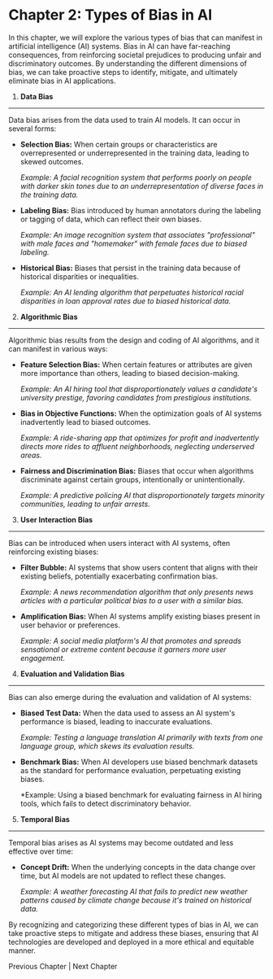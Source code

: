 Chapter 2: Types of Bias in AI
==============================

In this chapter, we will explore the various types of bias that can manifest in artificial intelligence (AI) systems. Bias in AI can have far-reaching consequences, from reinforcing societal prejudices to producing unfair and discriminatory outcomes. By understanding the different dimensions of bias, we can take proactive steps to identify, mitigate, and ultimately eliminate bias in AI applications.

1. **Data Bias**
----------------

Data bias arises from the data used to train AI models. It can occur in several forms:

* **Selection Bias:** When certain groups or characteristics are overrepresented or underrepresented in the training data, leading to skewed outcomes.

  *Example: A facial recognition system that performs poorly on people with darker skin tones due to an underrepresentation of diverse faces in the training data.*
* **Labeling Bias:** Bias introduced by human annotators during the labeling or tagging of data, which can reflect their own biases.

  *Example: An image recognition system that associates "professional" with male faces and "homemaker" with female faces due to biased labeling.*
* **Historical Bias:** Biases that persist in the training data because of historical disparities or inequalities.

  *Example: An AI lending algorithm that perpetuates historical racial disparities in loan approval rates due to biased historical data.*

2. **Algorithmic Bias**
-----------------------

Algorithmic bias results from the design and coding of AI algorithms, and it can manifest in various ways:

* **Feature Selection Bias:** When certain features or attributes are given more importance than others, leading to biased decision-making.

  *Example: An AI hiring tool that disproportionately values a candidate's university prestige, favoring candidates from prestigious institutions.*
* **Bias in Objective Functions:** When the optimization goals of AI systems inadvertently lead to biased outcomes.

  *Example: A ride-sharing app that optimizes for profit and inadvertently directs more rides to affluent neighborhoods, neglecting underserved areas.*
* **Fairness and Discrimination Bias:** Biases that occur when algorithms discriminate against certain groups, intentionally or unintentionally.

  *Example: A predictive policing AI that disproportionately targets minority communities, leading to unfair arrests.*

3. **User Interaction Bias**
----------------------------

Bias can be introduced when users interact with AI systems, often reinforcing existing biases:

* **Filter Bubble:** AI systems that show users content that aligns with their existing beliefs, potentially exacerbating confirmation bias.

  *Example: A news recommendation algorithm that only presents news articles with a particular political bias to a user with a similar bias.*
* **Amplification Bias:** When AI systems amplify existing biases present in user behavior or preferences.

  *Example: A social media platform's AI that promotes and spreads sensational or extreme content because it garners more user engagement.*

4. **Evaluation and Validation Bias**
-------------------------------------

Bias can also emerge during the evaluation and validation of AI systems:

* **Biased Test Data:** When the data used to assess an AI system's performance is biased, leading to inaccurate evaluations.

  *Example: Testing a language translation AI primarily with texts from one language group, which skews its evaluation results.*
* **Benchmark Bias:** When AI developers use biased benchmark datasets as the standard for performance evaluation, perpetuating existing biases.

  \*Example: Using a biased benchmark for evaluating fairness in AI hiring tools, which fails to detect discriminatory behavior.

5. **Temporal Bias**
--------------------

Temporal bias arises as AI systems may become outdated and less effective over time:

* **Concept Drift:** When the underlying concepts in the data change over time, but AI models are not updated to reflect these changes.

  *Example: A weather forecasting AI that fails to predict new weather patterns caused by climate change because it's trained on historical data.*

By recognizing and categorizing these different types of bias in AI, we can take proactive steps to mitigate and address these biases, ensuring that AI technologies are developed and deployed in a more ethical and equitable manner.

Previous Chapter \| Next Chapter
